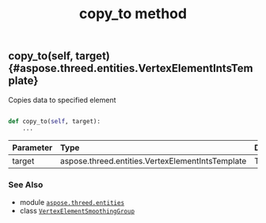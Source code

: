 ﻿---
title: copy_to method
second_title: Aspose.3D for Python via .NET API References
description: 
type: docs
weight: 30
url: /python-net/aspose.threed.entities/vertexelementsmoothinggroup/copy_to/
is_root: false
---

## copy_to(self, target) {#aspose.threed.entities.VertexElementIntsTemplate}

Copies data to specified element



```python

def copy_to(self, target):
    ...
```


| Parameter | Type | Description |
| :- | :- | :- |
| target | aspose.threed.entities.VertexElementIntsTemplate | Target. |



### See Also
* module [`aspose.threed.entities`](../../)
* class [`VertexElementSmoothingGroup`](/3d/python-net/aspose.threed.entities/vertexelementsmoothinggroup)
